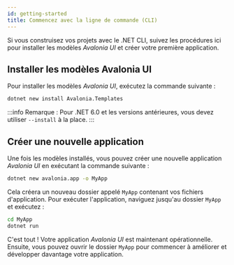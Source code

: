 ```yaml
---
id: getting-started
title: Commencez avec la ligne de commande (CLI)
---
```


Si vous construisez vos projets avec le .NET CLI, suivez les procédures ici pour installer les modèles _Avalonia UI_ et créer votre première application.

## Installer les modèles Avalonia UI

Pour installer les modèles _Avalonia UI_, exécutez la commande suivante :

```bash
dotnet new install Avalonia.Templates
```

:::info
Remarque : Pour .NET 6.0 et les versions antérieures, vous devez utiliser `--install` à la place.
:::

## Créer une nouvelle application

Une fois les modèles installés, vous pouvez créer une nouvelle application _Avalonia UI_ en exécutant la commande suivante :

```bash
dotnet new avalonia.app -o MyApp
```

Cela créera un nouveau dossier appelé `MyApp` contenant vos fichiers d'application. Pour exécuter l'application, naviguez jusqu'au dossier `MyApp` et exécutez :

```bash
cd MyApp
dotnet run
```

C'est tout ! Votre application _Avalonia UI_ est maintenant opérationnelle. Ensuite, vous pouvez ouvrir le dossier `MyApp` pour commencer à améliorer et développer davantage votre application.
